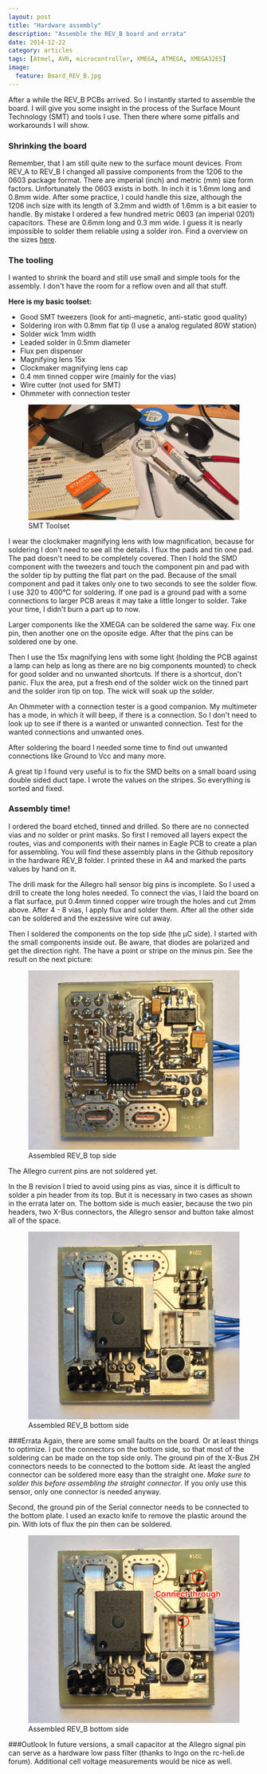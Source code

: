 ```yaml
---
layout: post
title: "Hardware assembly"
description: "Assemble the REV_B board and errata"
date: 2014-12-22
category: articles
tags: [Atmel, AVR, microcontroller, XMEGA, ATMEGA, XMEGA32E5]
image:
  feature: Board_REV_B.jpg
---
```

After a while the REV_B PCBs arrived. So I instantly started to assemble the board. I will 
give you some insight in the process of the Surface Mount Technology (SMT) and tools I use.
Then there where some pitfalls and workarounds I will show. 

### Shrinking the board
Remember, that I am still quite new to the surface mount devices. From REV_A to REV_B I 
changed all passive components from the 1206 to the 0603 package format. There are 
imperial (inch) and metric (mm) size form factors. Unfortunately the 0603 exists in both. In
inch it is 1.6mm long and 0.8mm wide. After some practice, I could handle this size, although the 
1206 inch size with its length of 3.2mm and width of 1.6mm is a bit easier to handle. By
mistake I ordered a few hundred metric 0603 (an imperial 0201) capacitors. These are 
0.6mm long and 0.3 mm wide. I guess it is nearly impossible to solder them reliable using
a solder iron. Find a overview on the sizes [here](http://http://en.wikipedia.org/wiki/Surface-mount_technology).

### The tooling
I wanted to shrink the board and still use small and simple tools for the assembly. I don't
have the room for a reflow oven and all that stuff.

**Here is my basic toolset:**

- Good SMT tweezers (look for anti-magnetic, anti-static good quality)
- Soldering iron with 0.8mm flat tip (I use a analog regulated 80W station)
- Solder wick 1mm width
- Leaded solder in 0.5mm diameter
- Flux pen dispenser
- Magnifying lens 15x
- Clockmaker magnifying lens cap
- 0.4 mm tinned copper wire (mainly for the vias)
- Wire cutter (not used for SMT)
- Ohmmeter with connection tester

<figure>
	<img src="/images/SMT_toolset.jpg">
	<figcaption>SMT Toolset</figcaption>
</figure>

I wear the clockmaker magnifying lens with low magnification, because for soldering I don't need
to see all the details. I flux the pads and tin one pad. The pad doesn't need to be 
completely covered. Then I hold the SMD component with the tweezers and touch the component
pin and pad with the solder tip by putting the flat part on the pad. Because of the small
component and pad it takes only one to two seconds to see the solder flow. I use 320 to 400°C
for soldering. If one pad is a ground pad with a some connections to larger PCB areas it may
take a little longer to solder. Take your time, I didn't burn a part up to now.

Larger components like the XMEGA can be soldered the same way. Fix one pin, then another 
one on the oposite edge. After that the pins can be soldered one by one.

Then I use the 15x magnifying lens with some light (holding the PCB against a lamp can help
as long as there are no big components mounted) to check for good solder and no unwanted shortcuts.
If there is a shortcut, don't panic. Flux the area, put a fresh end of the solder wick on
the tinned part and the solder iron tip on top. The wick will soak up the solder.

An Ohmmeter with a connection tester is a good companion. My multimeter has a mode, in 
which it will beep, if there is a connection. So I don't need to look up to see if there is 
a wanted or unwanted connection. Test for the wanted connections and unwanted ones.

After soldering the board I needed some time to find out unwanted connections like Ground
to Vcc and many more.

A great tip I found very useful is to fix the SMD belts on a small board using double sided
duct tape. I wrote the values on the stripes. So everything is sorted and fixed.

### Assembly time!
I ordered the board etched, tinned and drilled. So there are no connected vias and no 
solder or print masks. So first I removed all layers expect the routes, vias and components 
with their names in Eagle PCB to create a plan for assembling. You will find these assembly 
plans in the Github repository in the hardware REV_B folder. I printed these in A4 and 
marked the parts values by hand on it.

The drill mask for the Allegro hall sensor big pins is incomplete. So I used a drill to
create the long holes needed. To connect the vias, I laid the board on a flat surface,
put 0.4mm tinned copper wire trough the holes and cut 2mm above. After 4 - 8 vias, I apply
flux and solder them. After all the other side can be soldered and the exzessive wire
cut away.

Then I soldered the components on the top side (the µC side). I started with the small 
components inside out. Be aware, that diodes are polarized and get the direction right. 
The have a point or stripe on the minus pin. See the result on the next picture:

<figure>
	<img src="/images/Assembled_REV_B_top.jpg">
	<figcaption>Assembled REV_B top side</figcaption>
</figure>

The Allegro current pins are not soldered yet.

In the B revision I tried to avoid using pins as vias, since it is difficult to solder a 
pin header from its top. But it is necessary in two cases as shown in the errata later on.
The bottom side is much easier, because the two pin headers, two X-Bus connectors, the
Allegro sensor and button take almost all of the space.

<figure>
	<img src="/images/Assembled_REV_B_bottom.jpg">
	<figcaption>Assembled REV_B bottom side</figcaption>
</figure>

###Errata
Again, there are some small faults on the board. Or at least things to optimize. I put
the connectors on the bottom side, so that most of the soldering can be made on the top side only.
The ground pin of the X-Bus ZH connectors needs to be connected to the bottom side.
At least the angled connector can be soldered more easy than the straight one. *Make sure
to solder this before assembling the straight connector*. If you only use this sensor,
only one connector is needed anyway.

Second, the ground pin of the Serial connector needs to be connected to the bottom plate.
I used an exacto knife to remove the plastic around the pin. With lots of flux the pin then
can be soldered.

<figure>
	<img src="/images/Assembled_REV_B_bottom_errata.jpg">
	<figcaption>Assembled REV_B bottom side</figcaption>
</figure>

###Outlook
In future versions, a small capacitor at the Allegro signal pin can serve as a hardware 
low pass filter (thanks to Ingo on the rc-heli.de forum). Additional cell voltage measurements
would be nice as well.  
  
     



 







